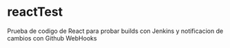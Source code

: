 # reactTest
Prueba de codigo de React para probar builds con Jenkins y notificacion de cambios con Github WebHooks
